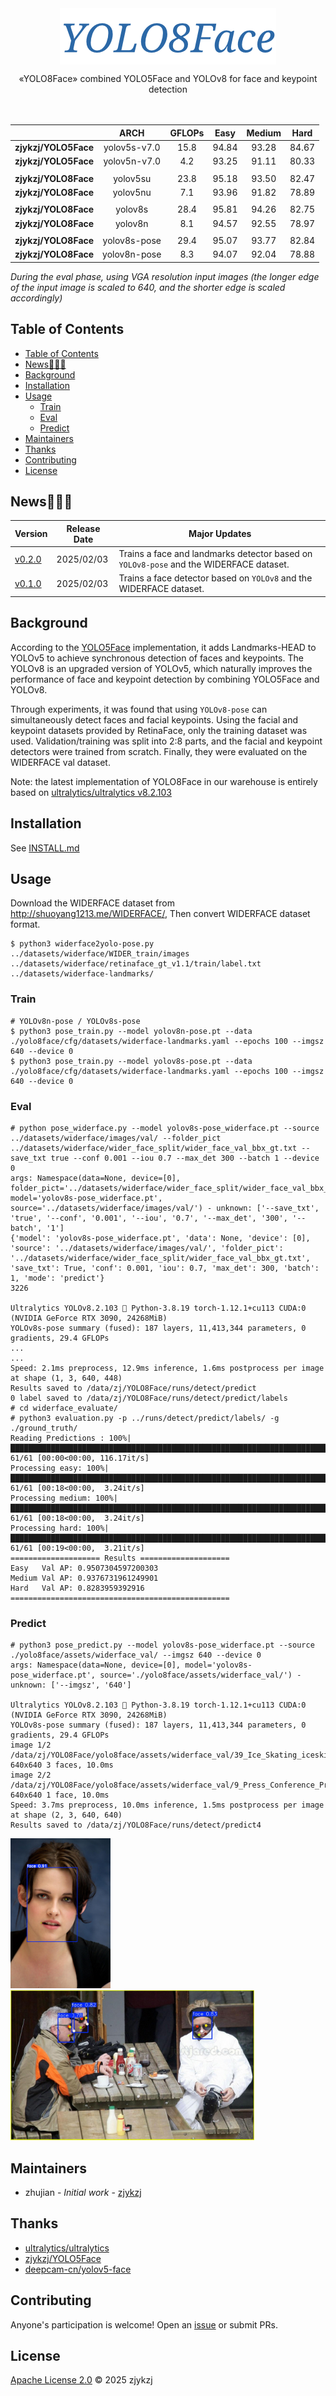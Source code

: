 <!-- <div align="right">
  Language:
    🇺🇸
  <a title="Chinese" href="./README.zh-CN.md">🇨🇳</a>
</div> -->

<div align="center"><a title="" href="https://github.com/zjykzj/YOLO8Face"><img align="center" src="yolo8face/assets/logo/YOLO8Face.png" alt=""></a></div>

<p align="center">
  «YOLO8Face» combined YOLO5Face and YOLOv8 for face and keypoint detection
<br>
<br>
  <a href="https://github.com/RichardLitt/standard-readme"><img src="https://img.shields.io/badge/standard--readme-OK-green.svg?style=flat-square" alt=""></a>
  <a href="https://conventionalcommits.org"><img src="https://img.shields.io/badge/Conventional%20Commits-1.0.0-yellow.svg" alt=""></a>
  <a href="http://commitizen.github.io/cz-cli/"><img src="https://img.shields.io/badge/commitizen-friendly-brightgreen.svg" alt=""></a>
</p>

|                      |     ARCH     | GFLOPs | Easy  | Medium | Hard  |
|:--------------------:|:------------:|:------:|:-----:|:------:|:-----:|
| **zjykzj/YOLO5Face** | yolov5s-v7.0 |  15.8  | 94.84 | 93.28  | 84.67 |
| **zjykzj/YOLO5Face** | yolov5n-v7.0 |  4.2   | 93.25 | 91.11  | 80.33 |
|                      |              |        |       |        |       |
| **zjykzj/YOLO8Face** |   yolov5su   |  23.8  | 95.18 | 93.50  | 82.47 |
| **zjykzj/YOLO8Face** |   yolov5nu   |  7.1   | 93.96 | 91.82  | 78.89 |
|                      |              |        |       |        |       |
| **zjykzj/YOLO8Face** |   yolov8s    |  28.4  | 95.81 | 94.26  | 82.75 |
| **zjykzj/YOLO8Face** |   yolov8n    |  8.1   | 94.57 | 92.55  | 78.97 |
|                      |              |        |       |        |       |
| **zjykzj/YOLO8Face** | yolov8s-pose |  29.4  | 95.07 | 93.77  | 82.84 |
| **zjykzj/YOLO8Face** | yolov8n-pose |  8.3   | 94.07 | 92.04  | 78.88 |

*During the eval phase, using VGA resolution input images (the longer edge of the input image is scaled to 640, and the shorter edge is scaled accordingly)*

## Table of Contents

- [Table of Contents](#table-of-contents)
- [News🚀🚀🚀](#news)
- [Background](#background)
- [Installation](#installation)
- [Usage](#usage)
  - [Train](#train)
  - [Eval](#eval)
  - [Predict](#predict)
- [Maintainers](#maintainers)
- [Thanks](#thanks)
- [Contributing](#contributing)
- [License](#license)

## News🚀🚀🚀

| Version                                                           | Release Date | Major Updates                                                                        |
|-------------------------------------------------------------------|--------------|--------------------------------------------------------------------------------------|
| [v0.2.0](https://github.com/zjykzj/YOLO8Face/releases/tag/v0.2.0) | 2025/02/03   | Trains a face and landmarks detector based on `YOLOv8-pose` and the WIDERFACE dataset. |
| [v0.1.0](https://github.com/zjykzj/YOLO8Face/releases/tag/v0.1.0) | 2025/02/03   | Trains a face detector based on `YOLOv8` and the WIDERFACE dataset.                    |

## Background

According to the [YOLO5Face](https://github.com/zjykzj/YOLO5Face) implementation, it adds Landmarks-HEAD to YOLOv5 to achieve synchronous detection of faces and keypoints. The YOLOv8 is an upgraded version of YOLOv5, which naturally improves the performance of face and keypoint detection by combining YOLO5Face and YOLOv8.

Through experiments, it was found that using `YOLOv8-pose` can simultaneously detect faces and facial keypoints. Using the facial and keypoint datasets provided by RetinaFace, only the training dataset was used. Validation/training was split into 2:8 parts, and the facial and keypoint detectors were trained from scratch. Finally, they were evaluated on the WIDERFACE val dataset.

Note: the latest implementation of YOLO8Face in our warehouse is entirely based on [ultralytics/ultralytics v8.2.103](https://github.com/ultralytics/ultralytics/releases/tag/v8.2.103)

## Installation

See [INSTALL.md](./yolo8face/docs/INSTALL.md)

## Usage  

Download the WIDERFACE dataset from http://shuoyang1213.me/WIDERFACE/, Then convert WIDERFACE dataset format.

```shell
$ python3 widerface2yolo-pose.py ../datasets/widerface/WIDER_train/images ../datasets/widerface/retinaface_gt_v1.1/train/label.txt ../datasets/widerface-landmarks/
```

### Train

```shell
# YOLOv8n-pose / YOLOv8s-pose
$ python3 pose_train.py --model yolov8n-pose.pt --data ./yolo8face/cfg/datasets/widerface-landmarks.yaml --epochs 100 --imgsz 640 --device 0
$ python3 pose_train.py --model yolov8s-pose.pt --data ./yolo8face/cfg/datasets/widerface-landmarks.yaml --epochs 100 --imgsz 640 --device 0
```

### Eval

```shell
# python pose_widerface.py --model yolov8s-pose_widerface.pt --source ../datasets/widerface/images/val/ --folder_pict ../datasets/widerface/wider_face_split/wider_face_val_bbx_gt.txt --save_txt true --conf 0.001 --iou 0.7 --max_det 300 --batch 1 --device 0
args: Namespace(data=None, device=[0], folder_pict='../datasets/widerface/wider_face_split/wider_face_val_bbx_gt.txt', model='yolov8s-pose_widerface.pt', source='../datasets/widerface/images/val/') - unknown: ['--save_txt', 'true', '--conf', '0.001', '--iou', '0.7', '--max_det', '300', '--batch', '1']
{'model': 'yolov8s-pose_widerface.pt', 'data': None, 'device': [0], 'source': '../datasets/widerface/images/val/', 'folder_pict': '../datasets/widerface/wider_face_split/wider_face_val_bbx_gt.txt', 'save_txt': True, 'conf': 0.001, 'iou': 0.7, 'max_det': 300, 'batch': 1, 'mode': 'predict'}
3226

Ultralytics YOLOv8.2.103 🚀 Python-3.8.19 torch-1.12.1+cu113 CUDA:0 (NVIDIA GeForce RTX 3090, 24268MiB)
YOLOv8s-pose summary (fused): 187 layers, 11,413,344 parameters, 0 gradients, 29.4 GFLOPs
...
...
Speed: 2.1ms preprocess, 12.9ms inference, 1.6ms postprocess per image at shape (1, 3, 640, 448)
Results saved to /data/zj/YOLO8Face/runs/detect/predict
0 label saved to /data/zj/YOLO8Face/runs/detect/predict/labels
# cd widerface_evaluate/
# python3 evaluation.py -p ../runs/detect/predict/labels/ -g ./ground_truth/
Reading Predictions : 100%|████████████████████████████████████████████████████████████████████████████████████████████████████████████████████████████████████████████████████████████████████████████████████████████████████████████████████████████████████████████████████████████████████████████████████████████████████████████| 61/61 [00:00<00:00, 116.17it/s]
Processing easy: 100%|██████████████████████████████████████████████████████████████████████████████████████████████████████████████████████████████████████████████████████████████████████████████████████████████████████████████████████████████████████████████████████████████████████████████████████████████████████████████████| 61/61 [00:18<00:00,  3.24it/s]
Processing medium: 100%|████████████████████████████████████████████████████████████████████████████████████████████████████████████████████████████████████████████████████████████████████████████████████████████████████████████████████████████████████████████████████████████████████████████████████████████████████████████████| 61/61 [00:18<00:00,  3.24it/s]
Processing hard: 100%|██████████████████████████████████████████████████████████████████████████████████████████████████████████████████████████████████████████████████████████████████████████████████████████████████████████████████████████████████████████████████████████████████████████████████████████████████████████████████| 61/61 [00:19<00:00,  3.21it/s]
==================== Results ====================
Easy   Val AP: 0.9507304597200303
Medium Val AP: 0.9376731961249901
Hard   Val AP: 0.8283959392916
=================================================
```

### Predict

```shell
# python3 pose_predict.py --model yolov8s-pose_widerface.pt --source ./yolo8face/assets/widerface_val/ --imgsz 640 --device 0
args: Namespace(data=None, device=[0], model='yolov8s-pose_widerface.pt', source='./yolo8face/assets/widerface_val/') - unknown: ['--imgsz', '640']

Ultralytics YOLOv8.2.103 🚀 Python-3.8.19 torch-1.12.1+cu113 CUDA:0 (NVIDIA GeForce RTX 3090, 24268MiB)
YOLOv8s-pose summary (fused): 187 layers, 11,413,344 parameters, 0 gradients, 29.4 GFLOPs
image 1/2 /data/zj/YOLO8Face/yolo8face/assets/widerface_val/39_Ice_Skating_iceskiing_39_351.jpg: 640x640 3 faces, 10.0ms
image 2/2 /data/zj/YOLO8Face/yolo8face/assets/widerface_val/9_Press_Conference_Press_Conference_9_632.jpg: 640x640 1 face, 10.0ms
Speed: 3.7ms preprocess, 10.0ms inference, 1.5ms postprocess per image at shape (2, 3, 640, 640)
Results saved to /data/zj/YOLO8Face/runs/detect/predict4
```

<p align="left"><img src="yolo8face/assets/predict/9_Press_Conference_Press_Conference_9_632.jpg" height="240"\>  <img src="yolo8face/assets/predict/39_Ice_Skating_iceskiing_39_351.jpg" height="240"\></p>

## Maintainers

* zhujian - *Initial work* - [zjykzj](https://github.com/zjykzj)

## Thanks

* [ultralytics/ultralytics](https://github.com/ultralytics/ultralytics)
* [zjykzj/YOLO5Face](https://github.com/zjykzj/YOLO5Face)
* [deepcam-cn/yolov5-face](https://github.com/deepcam-cn/yolov5-face)

## Contributing

Anyone's participation is welcome! Open an [issue](https://github.com/zjykzj/YOLO8Face/issues) or submit PRs.

## License

[Apache License 2.0](LICENSE) © 2025 zjykzj